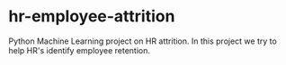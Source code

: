 # hr-employee-attrition
Python Machine Learning project on HR attrition. In this project we try to help HR's identify employee retention.
